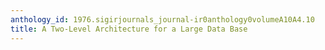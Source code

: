 ```yaml
---
anthology_id: 1976.sigirjournals_journal-ir0anthology0volumeA10A4.10
title: A Two-Level Architecture for a Large Data Base
---
```

